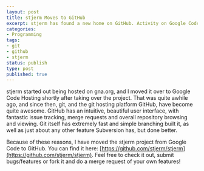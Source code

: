 ```yaml
---
layout: post
title: stjerm Moves to GitHub
excerpt: stjerm has found a new home on GitHub. Activity on Google Code will cease.
categories:
- Programming
tags:
- git
- github
- stjerm
status: publish
type: post
published: true
---
```

stjerm started out being hosted on gna.org, and I moved it over to Google Code Hosting shortly after taking over the
project. That was quite awhile ago, and since then, git, and the git hosting platform GitHub, have become quite
awesome. GitHub has an intuitive, beautiful user interface, with fantastic issue tracking, merge requests and
overall repository browsing and viewing. Git itself has extremely fast and simple branching built it, as well as just
about any other feature Subversion has, but done better.

Because of these reasons, I have moved the stjerm project from Google Code to GitHub. You can find it here:
[https://github.com/stjerm/stjerm](https://github.com/stjerm/stjerm). Feel free to check it out, submit
bugs/features or fork it and do a merge request of your own features!
